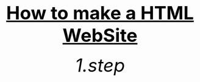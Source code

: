 <html>
<head>
	<title>f.s.</title>
</head>



<body>
        <center><h1><font size="120"><font color="black"><u>How to make a HTML WebSite</u></font></font></h1></center>
	<center><h6><font size="10"><font color="black">1.step</font></font></h6></center>
	<center><h6><font size="10"><font color="black"><p>
		<html>
	<head>
		<title>________<title>
	</head>

		<body>
			_________________________________
			_________________________________
		</body>

                </html>    
	                                                     </p></p></font></font></h6></center>
						      
<a href="https://bulbuwad.github.io/Bulbuwa.GitHub.io/">click here</a>
</body>
</html>
